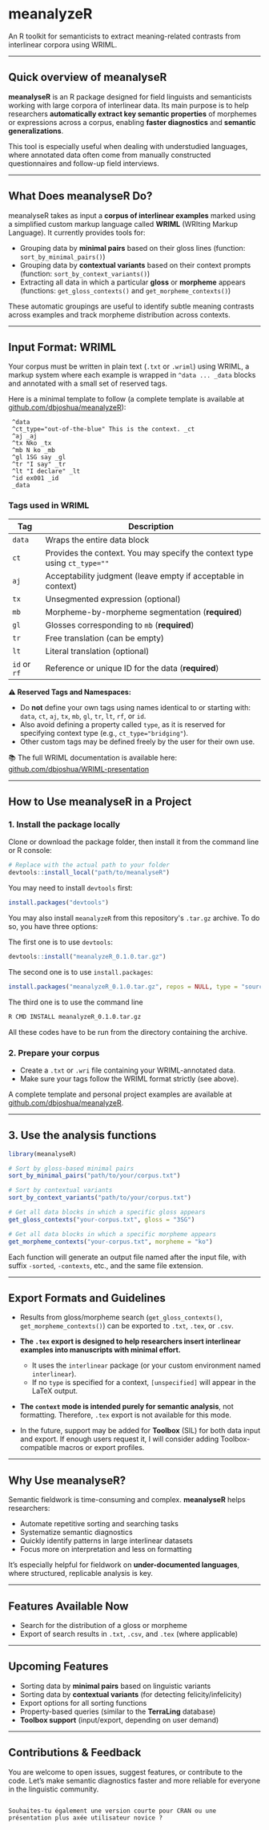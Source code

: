 # meanalyzeR
An R toolkit for semanticists to extract meaning-related contrasts from interlinear corpora using WRIML.

---

## Quick overview of meanalyseR

**meanalyseR** is an R package designed for field linguists and semanticists working with large corpora of interlinear data. Its main purpose is to help researchers **automatically extract key semantic properties** of morphemes or expressions across a corpus, enabling **faster diagnostics** and **semantic generalizations**.

This tool is especially useful when dealing with understudied languages, where annotated data often come from manually constructed questionnaires and follow-up field interviews.

---

## What Does meanalyseR Do?

meanalyseR takes as input a **corpus of interlinear examples** marked using a simplified custom markup language called **WRIML** (WRIting Markup Language). It currently provides tools for:

- Grouping data by **minimal pairs** based on their gloss lines (function: `sort_by_minimal_pairs()`)
- Grouping data by **contextual variants** based on their context prompts (function: `sort_by_context_variants()`)
- Extracting all data in which a particular **gloss** or **morpheme** appears (functions: `get_gloss_contexts()` and `get_morpheme_contexts()`)

These automatic groupings are useful to identify subtle meaning contrasts across examples and track morpheme distribution across contexts.

---

## Input Format: WRIML

Your corpus must be written in plain text (`.txt` or `.wriml`) using WRIML, a markup system where each example is wrapped in `^data ... _data` blocks and annotated with a small set of reserved tags.

Here is a minimal template to follow (a complete template is available at [github.com/dbjoshua/meanalyzeR](https://github.com/dbjoshua/meanalyzeR)):

```wriml
 ^data 
 ^ct_type="out-of-the-blue" This is the context. _ct 
 ^aj _aj 
 ^tx Nko _tx 
 ^mb N ko _mb 
 ^gl 1SG say _gl 
 ^tr "I say" _tr 
 ^lt "I declare" _lt 
 ^id ex001 _id 
 _data 
````

### Tags used in WRIML

| Tag          | Description                                                               |
| ------------ | ------------------------------------------------------------------------- |
| `data`       | Wraps the entire data block                                               |
| `ct`         | Provides the context. You may specify the context type using `ct_type=""` |
| `aj`         | Acceptability judgment (leave empty if acceptable in context)             |
| `tx`         | Unsegmented expression (optional)                                         |
| `mb`         | Morpheme-by-morpheme segmentation (**required**)                          |
| `gl`         | Glosses corresponding to `mb` (**required**)                              |
| `tr`         | Free translation (can be empty)                                           |
| `lt`         | Literal translation (optional)                                            |
| `id` or `rf` | Reference or unique ID for the data (**required**)                        |

**⚠ Reserved Tags and Namespaces:**

* Do **not** define your own tags using names identical to or starting with: `data`, `ct`, `aj`, `tx`, `mb`, `gl`, `tr`, `lt`, `rf`, or `id`.
* Also avoid defining a property called `type`, as it is reserved for specifying context type (e.g., `ct_type="bridging"`).
* Other custom tags may be defined freely by the user for their own use.

📚 The full WRIML documentation is available here: [github.com/dbjoshua/WRIML-presentation](https://github.com/dbjoshua/WRIML-presentation)

---

## How to Use meanalyseR in a Project

### 1. Install the package locally

Clone or download the package folder, then install it from the command line or R console:

```r
# Replace with the actual path to your folder
devtools::install_local("path/to/meanalyseR")
```

You may need to install `devtools` first:

```r
install.packages("devtools")
```

You may also install `meanalyzeR` from this repository's `.tar.gz` archive. To do so, you have three options: 

The first one is to use `devtools`:

```r
devtools::install("meanalyzeR_0.1.0.tar.gz")
```

The second one is to use `install.packages`: 

```r
install.packages("meanalyzeR_0.1.0.tar.gz", repos = NULL, type = "source")
```

The third one is to use the command line 

```bash
R CMD INSTALL meanalyzeR_0.1.0.tar.gz
```

All these codes have to be run from the directory containing the archive.

### 2. Prepare your corpus

* Create a `.txt` or `.wri` file containing your WRIML-annotated data.
* Make sure your tags follow the WRIML format strictly (see above).

A complete template and personal project examples are available at [github.com/dbjoshua/meanalyzeR](https://github.com/dbjoshua/meanalyzeR).

---

## 3. Use the analysis functions

```r
library(meanalyseR)

# Sort by gloss-based minimal pairs
sort_by_minimal_pairs("path/to/your/corpus.txt")

# Sort by contextual variants
sort_by_context_variants("path/to/your/corpus.txt")

# Get all data blocks in which a specific gloss appears
get_gloss_contexts("your-corpus.txt", gloss = "3SG")

# Get all data blocks in which a specific morpheme appears
get_morpheme_contexts("your-corpus.txt", morpheme = "ko")
```

Each function will generate an output file named after the input file, with suffix `-sorted`, `-contexts`, etc., and the same file extension.

---

## Export Formats and Guidelines

* Results from gloss/morpheme search (`get_gloss_contexts()`, `get_morpheme_contexts()`) can be exported to `.txt`, `.tex`, or `.csv`.
* **The `.tex` export is designed to help researchers insert interlinear examples into manuscripts with minimal effort.**

  * It uses the `interlinear` package (or your custom environment named `interlinear`).
  * If no `type` is specified for a context, `[unspecified]` will appear in the LaTeX output.
* **The `context` mode is intended purely for semantic analysis**, not formatting. Therefore, `.tex` export is not available for this mode.
* In the future, support may be added for **Toolbox** (SIL) for both data input and export. If enough users request it, I will consider adding Toolbox-compatible macros or export profiles.

---

## Why Use meanalyseR?

Semantic fieldwork is time-consuming and complex. **meanalyseR** helps researchers:

* Automate repetitive sorting and searching tasks
* Systematize semantic diagnostics
* Quickly identify patterns in large interlinear datasets
* Focus more on interpretation and less on formatting

It’s especially helpful for fieldwork on **under-documented languages**, where structured, replicable analysis is key.

---

## Features Available Now

* Search for the distribution of a gloss or morpheme
* Export of search results in `.txt`, `.csv`, and `.tex` (where applicable)

---

## Upcoming Features

* Sorting data by **minimal pairs** based on linguistic variants
* Sorting data by **contextual variants** (for detecting felicity/infelicity)
* Export options for all sorting functions
* Property-based queries (similar to the **TerraLing** database)
* **Toolbox support** (input/export, depending on user demand)

---

## Contributions & Feedback

You are welcome to open issues, suggest features, or contribute to the code. Let’s make semantic diagnostics faster and more reliable for everyone in the linguistic community.

```

Souhaites-tu également une version courte pour CRAN ou une présentation plus axée utilisateur novice ?
```
